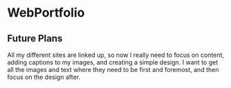 # WebPortfolio

## Future Plans

All my different sites are linked up, so now I really need to focus on content, adding captions to my images, and creating a simple design. I want to get all the images and text where they need to be first and foremost, and then focus on the design after. 
